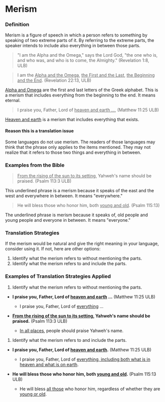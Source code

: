 # Merism #


### Definition

Merism is a figure of speech in which a person refers to something by speaking of two extreme parts of it. By referring to the extreme parts, the speaker intends to include also everything in between those parts.
> "I am the Alpha and the Omega," says the Lord God, "the one who is, and who was, and who is to come, the Almighty." (Revelation 1:8, ULB)


> I am the <u>Alpha and the Omega</u>, <u>the First and the Last</u>, <u>the Beginning and the End</u>. (Revelation 22:13, ULB)

<u>Alpha and Omega</u> are the first and last letters of the Greek alphabet. This is a merism that includes everything from the beginning to the end. It means eternal.
>I praise you, Father, Lord of <u>heaven and earth ...</u>,  (Matthew 11:25 ULB)

<u>Heaven and earth</u> is a merism that includes everything that exists.

#### Reason this is a translation issue

Some languages do not use merism. The readers of those languages may think that the phrase only applies to the items mentioned. They may not realize that it refers to those two things and everything in between.

### Examples from the Bible

><u>From the rising of the sun to its setting</u>, Yahweh's name should be praised. (Psalm 113:3 ULB)

This underlined phrase is a merism because it speaks of the east and the west and everywhere in between. It means "everywhere."
>He will bless those who honor him, both <u>young and old</u>. (Psalm 115:13)

The underlined phrase is merism because it speaks of, old people and young people and everyone in between. It means "everyone."

### Translation Strategies

If the merism would be natural and give the right meaning in your language, consider using it. If not, here are other options:

1. Identify what the merism refers to without mentioning the parts.
1. Identify what the merism refers to and include the parts.

### Examples of Translation Strategies Applied

1. Identify what the merism refers to without mentioning the parts.

  * **I praise you, Father, Lord of <u>heaven and earth</u> ...**  (Matthew 11:25 ULB)
      * I praise you, Father, Lord of <u>everything</u> ...

  * **<u>From the rising of the sun to its setting</u>, Yahweh's name should be praised.** (Psalm 113:3 ULB)
      * <u>In all places</u>, people should praise Yahweh's name.

1. Identify what the merism refers to and include the parts.

  * **I praise you, Father, Lord of <u>heaven and earth</u>.**  (Matthew 11:25 ULB)
      * I praise you, Father, Lord of <u>everything, including both what is in heaven and what is on earth</u>.

  * **He will bless those who honor him, both <u>young and old</u>.** (Psalm 115:13 ULB)
      * He will bless <u>all those</u> who honor him, regardless of whether they are <u>young or old</u>.

